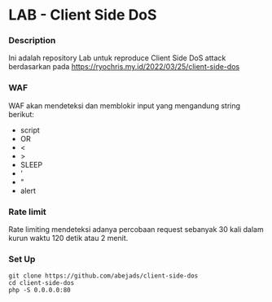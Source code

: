 # LAB - Client Side DoS

### Description
Ini adalah repository Lab untuk reproduce Client Side DoS attack berdasarkan pada https://ryochris.my.id/2022/03/25/client-side-dos 

### WAF
WAF akan mendeteksi dan memblokir input yang mengandung string berikut:
- script
- OR
- <
- \> 
- SLEEP
- '
- "
- alert

### Rate limit
Rate limiting mendeteksi adanya percobaan request sebanyak 30 kali dalam kurun waktu 120 detik atau 2 menit.

### Set Up
```
git clone https://github.com/abejads/client-side-dos
cd client-side-dos
php -S 0.0.0.0:80
```
